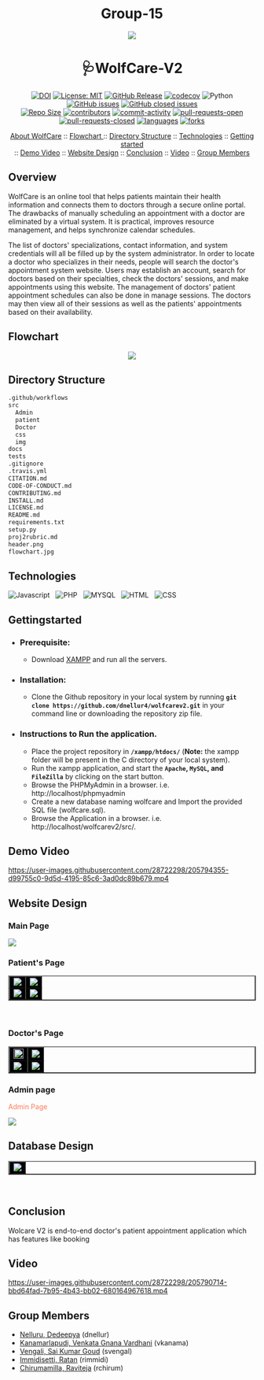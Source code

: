 
<h1 align="center"> Group-15 </h1>

<p align="center"><img src="/header.png"></p>
<h1 align="center"> 🩺WolfCare-V2 </h1>

<div align="center">

[![DOI](https://zenodo.org/badge/573536951.svg)](https://zenodo.org/badge/latestdoi/573536951)
[![License: MIT](https://img.shields.io/badge/License-MIT-yellow.svg)](https://github.com/dnellur4/wolfcarev2/blob/main/LICENSE.md)
[![GitHub Release](https://img.shields.io/github/release/dnellur4/wolfcarev2)](https://github.com/dnellur4/wolfcarev2/releases)
[![codecov](https://codecov.io/gh/dnellur4/wolfcarev2/branch/main/graph/badge.svg?token=6BKPfdxYKY)](https://codecov.io/gh/dnellur4/wolfcarev2)
![Python](https://img.shields.io/badge/python-v3.8+-yellow.svg)
[![GitHub issues](https://img.shields.io/github/issues/dnellur4/wolfcarev2)](https://github.com/dnellur4/wolfcarev2/issues?q=is%3Aissue+is%3Aopen)
[![GitHub closed issues](https://img.shields.io/github/issues-closed/dnellur4/wolfcarev2)](https://github.com/dnellur4/wolfcarev2/issues?q=is%3Aissue+is%3Aclosed)
  </br>
[![Repo Size](https://img.shields.io/github/repo-size/dnellur4/wolfcarev2?color=brightgreen)](https://github.com/dnellur4/wolfcarev2.git)
[![contributors](https://img.shields.io/github/contributors/dnellur4/wolfcarev2)](https://github.com/dnellur4/wolfcarev2/graphs/contributors)
[![commit-activity](https://img.shields.io/github/commit-activity/w/dnellur4/wolfcarev2?color=blue)](https://github.com/dnellur4/wolfcarev2/graphs/commit-activity)
[![pull-requests-open](https://img.shields.io/github/issues-pr/dnellur4/wolfcarev2?color=yellow)](https://github.com/dnellur4/wolfcarev2/pulls)
[![pull-requests-closed](https://img.shields.io/github/issues-pr-closed/dnellur4/wolfcarev2?color=green)](https://github.com/dnellur4/wolfcarev2/pulls?q=is%3Apr+is%3Aclosed)
[![languages](https://img.shields.io/github/languages/count/dnellur4/wolfcarev2)](https://github.com/dnellur4/wolfcarev2)
[![forks](https://img.shields.io/github/forks/dnellur4/wolfcarev2?style=social)](https://github.com/dnellur4/wolfcarev2/network/members)

</div>


<p align="center">
  <a href="#overview">About WolfCare</a>
  ::
  <a href="#flowchart">Flowchart </a> 
  ::
  <a href="#directory-structure">Directory Structure</a>
  ::
  <a href="#technologies">Technologies</a>
  ::
  <a href="#gettingstarted">Getting started</a> </br>
  ::
  <a href="#demo-video">Demo Video</a>
  ::
  <a href="#website-design">Website Design</a>
  ::
  <a href="#conclusion">Conclusion</a>
  ::
  <a href="#video">Video</a>
  ::
  <a href="#group-members">Group Members</a>
  
</p>

## Overview
<p>WolfCare is an online tool that helps patients maintain their health information and connects them to doctors through a secure online portal. The drawbacks of manually scheduling an appointment with a doctor are eliminated by a virtual system. It is practical, improves resource management, and helps synchronize calendar schedules.</p>
<p>
The list of doctors' specializations, contact information, and system credentials will all be filled up by the system administrator. In order to locate a doctor who specializes in their needs, people will search the doctor's appointment system website. Users may establish an account, search for doctors based on their specialties, check the doctors' sessions, and make appointments using this website. The management of doctors' patient appointment schedules can also be done in manage sessions. The doctors may then view all of their sessions as well as the patients' appointments based on their availability.</p>

    
## Flowchart

<p align="center"><img src="/flowchart.jpg"></p>

## Directory Structure 
```txt
.github/workflows
src
  Admin
  patient
  Doctor
  css
  img
docs
tests
.gitignore
.travis.yml
CITATION.md 
CODE-OF-CONDUCT.md
CONTRIBUTING.md
INSTALL.md
LICENSE.md
README.md
requirements.txt
setup.py 
proj2rubric.md
header.png
flowchart.jpg
```
## Technologies

![Javascript](https://img.shields.io/badge/javascript-%2320232a.svg?style=for-the-badge&logo=javascript&logoColor=%2361DAFB) &nbsp; ![PHP](https://img.shields.io/badge/php-%2320232a.svg?style=for-the-badge&logo=php&logoColor=%2361DAFB) &nbsp; ![MYSQL](https://img.shields.io/badge/mysql-%2320232a.svg?style=for-the-badge&logo=mysql&logoColor=%2361DAFB) &nbsp; ![HTML](https://img.shields.io/badge/html-%2320232a.svg?style=for-the-badge&logo=html&logoColor=%2361DAFB) &nbsp; ![CSS](https://img.shields.io/badge/css-%2320232a.svg?style=for-the-badge&logo=css&logoColor=%2361DAFB)
<br>
## Gettingstarted


  - ### Prerequisite:
      - Download [XAMPP](https://sourceforge.net/projects/xampp/files/XAMPP%20Mac%20OS%20X/8.0.6/) and run all the servers.

   - ### Installation:
     -  Clone the Github repository in your local system by running **`git clone https://github.com/dnellur4/wolfcarev2.git`** in your command line or downloading the repository zip file.
   - ### Instructions to Run the application.
     -  Place the project repository in **`/xampp/htdocs/`** (**Note:** the xampp folder will be present in the C directory of your local system).
     -  Run the xampp application, and start the **`Apache`, `MySQL`, and `FileZilla`** by clicking on the start button.
     -  Browse the PHPMyAdmin in a browser. i.e. http://localhost/phpmyadmin
     -  Create a new database naming wolfcare and Import the provided SQL file (wolfcare.sql).
     -  Browse the Application in a browser. i.e. http://localhost/wolfcarev2/src/.

## Demo Video


https://user-images.githubusercontent.com/28722298/205794355-d99755c0-9d5d-4195-85c6-3ad0dc89b679.mp4



## Website Design

<table border="2" bordercolorlight="#b9dcff" bordercolordark="#006fdd">

  <thead>  
    <h3 id ="design"> Main Page</h3>
    <img src="/docs/main.png">
  </thead>
  <h3 id ="design"> Patient's Page</h3>
  <tr style="background: #010203;"> 
    <td colspan = "2">
        <img src="/docs/patient1.jpeg">    
     </td>
     <td colspan = "2">
        <img src="/docs/patient2.jpeg">    
     </td>
  </tr>
   <tr style="background: #010203;"> 
    <td colspan = "2">
        <img src="/docs/patient3.jpeg">  
     </td>
     <td colspan = "2"> 
        <img src="/docs/patient4.png">
    </td>
  </tr>
  </table>
<br>
<table border="2" bordercolorlight="#b9dcff" bordercolordark="#006fdd">
  <h3 id ="design"> Doctor's Page</h3>
  <tr style="background: #010203;"> 
    <td colspan = "2">
        <img src="/docs/doctor1.jpeg" width="100%">    
     </td>
     <td colspan = "2">
        <img src="/docs/doctor2.jpeg">    
     </td>
  </tr>
   <tr style="background: #010203;"> 
    <td colspan = "2">
        <img src="/docs/doctor3.jpeg">  
     </td>
     <td colspan = "2"> 
        <img src="/docs/doctor4.png">
    </td>
  </tr>
  </table>
 <h3 id ="design"> Admin page</h3>
  <tr style="background: #010203;"> 
      <td colspan = "2">
      <p style="color: #FF7A59"> Admin Page </p>  
        <img src="/docs/admin1.jpeg">    
     </td>
   </table>
<br>

<h2 id = "db"> Database Design </h2>

<table border="2" bordercolorlight="#b9dcff" bordercolordark="#006fdd">
<tr style="background: #010203;"> 
    <td colspan = "1">
     <img src="/docs/database.png">
    </td>
  </tr>
   
  
  </table>
<br>

## Conclusion
<p>Wolcare V2 is end-to-end doctor's patient appointment application which has features like booking </p>

## Video


https://user-images.githubusercontent.com/28722298/205790714-bbd64fad-7b95-4b43-bb02-680164967618.mp4



## Group Members ##
  - [Nelluru, Dedeepya](mailto:dnellur@ncsu.edu?) (dnellur)
  - [Kanamarlapudi, Venkata Gnana Vardhani](mailto:vkanama@ncsu.edu?) (vkanama)
  - [Vengali, Sai Kumar Goud](mailto:svengal@ncsu.edu?) (svengal)
  - [Immidisetti, Ratan](mailto:rimmidi@ncsu.edu?) (rimmidi)
  - [Chirumamilla, Raviteja](mailto:rchirum@ncsu.edu?) (rchirum)
